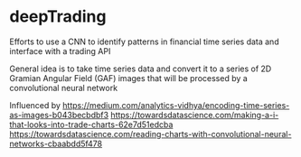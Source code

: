 # deepTrading
Efforts to use a CNN to identify patterns in financial time series data and interface with a trading API

General idea is to take time series data and convert it to a series of 2D Gramian Angular Field (GAF) images that will be processed by a convolutional neural network

Influenced by
https://medium.com/analytics-vidhya/encoding-time-series-as-images-b043becbdbf3
https://towardsdatascience.com/making-a-i-that-looks-into-trade-charts-62e7d51edcba
https://towardsdatascience.com/reading-charts-with-convolutional-neural-networks-cbaabdd5f478
